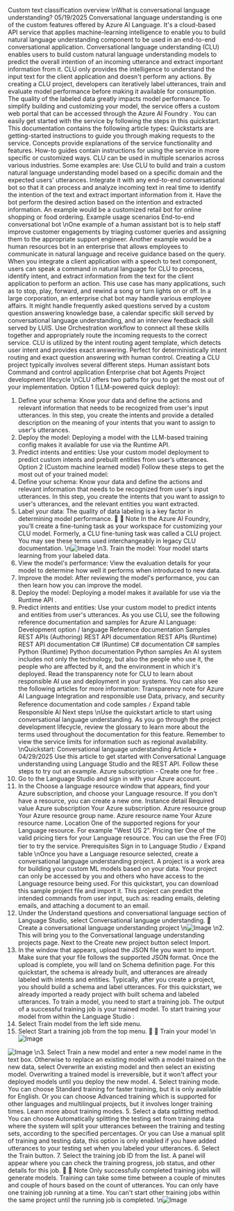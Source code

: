 Custom text classification overview
\nWhat is conversational language
understanding?
05/19/2025
Conversational language understanding is one of the custom features offered by Azure AI
Language. It's a cloud-based API service that applies machine-learning intelligence to enable
you to build natural language understanding component to be used in an end-to-end
conversational application.
Conversational language understanding (CLU) enables users to build custom natural language
understanding models to predict the overall intention of an incoming utterance and extract
important information from it. CLU only provides the intelligence to understand the input text
for the client application and doesn't perform any actions. By creating a CLU project,
developers can iteratively label utterances, train and evaluate model performance before
making it available for consumption. The quality of the labeled data greatly impacts model
performance. To simplify building and customizing your model, the service offers a custom web
portal that can be accessed through the Azure AI Foundry
. You can easily get started with the
service by following the steps in this quickstart.
This documentation contains the following article types:
Quickstarts are getting-started instructions to guide you through making requests to the
service.
Concepts provide explanations of the service functionality and features.
How-to guides contain instructions for using the service in more specific or customized
ways.
CLU can be used in multiple scenarios across various industries. Some examples are:
Use CLU to build and train a custom natural language understanding model based on a
specific domain and the expected users' utterances. Integrate it with any end-to-end
conversational bot so that it can process and analyze incoming text in real time to identify the
intention of the text and extract important information from it. Have the bot perform the
desired action based on the intention and extracted information. An example would be a
customized retail bot for online shopping or food ordering.
Example usage scenarios
End-to-end conversational bot
\nOne example of a human assistant bot is to help staff improve customer engagements by
triaging customer queries and assigning them to the appropriate support engineer. Another
example would be a human resources bot in an enterprise that allows employees to
communicate in natural language and receive guidance based on the query.
When you integrate a client application with a speech to text component, users can speak a
command in natural language for CLU to process, identify intent, and extract information from
the text for the client application to perform an action. This use case has many applications,
such as to stop, play, forward, and rewind a song or turn lights on or off.
In a large corporation, an enterprise chat bot may handle various employee affairs. It might
handle frequently asked questions served by a custom question answering knowledge base, a
calendar specific skill served by conversational language understanding, and an interview
feedback skill served by LUIS. Use Orchestration workflow to connect all these skills together
and appropriately route the incoming requests to the correct service.
CLU is utilized by the intent routing
 agent template, which detects user intent and provides
exact answering. Perfect for deterministically intent routing and exact question answering with
human control.
Creating a CLU project typically involves several different steps.
Human assistant bots
Command and control application
Enterprise chat bot
Agents
Project development lifecycle
\nCLU offers two paths for you to get the most out of your implementation.
Option 1 (LLM-powered quick deploy):
1. Define your schema: Know your data and define the actions and relevant information
that needs to be recognized from user's input utterances. In this step, you create
the intents and provide a detailed description on the meaning of your intents that you
want to assign to user's utterances.
2. Deploy the model: Deploying a model with the LLM-based training config makes it
available for use via the Runtime API.
3. Predict intents and entities: Use your custom model deployment to predict custom
intents and prebuilt entities from user’s utterances.
Option 2 (Custom machine learned model)
Follow these steps to get the most out of your trained model:
1. Define your schema: Know your data and define the actions and relevant information
that needs to be recognized from user's input utterances. In this step, you create the
intents that you want to assign to user's utterances, and the relevant entities you want
extracted.
2. Label your data: The quality of data labeling is a key factor in determining model
performance.

７ Note
In the Azure AI Foundry, you’ll create a fine-tuning task as your workspace for customizing
your CLU model. Formerly, a CLU fine-tuning task was called a CLU project. You may see
these terms used interchangeably in legacy CLU documentation.
\n![Image](images/page184_image1.png)
\n3. Train the model: Your model starts learning from your labeled data.
4. View the model's performance: View the evaluation details for your model to determine
how well it performs when introduced to new data.
5. Improve the model: After reviewing the model's performance, you can then learn how
you can improve the model.
6. Deploy the model: Deploying a model makes it available for use via the Runtime API
.
7. Predict intents and entities: Use your custom model to predict intents and entities from
user's utterances.
As you use CLU, see the following reference documentation and samples for Azure AI
Language:
Development option / language
Reference documentation
Samples
REST APIs (Authoring)
REST API documentation
REST APIs (Runtime)
REST API documentation
C# (Runtime)
C# documentation
C# samples
Python (Runtime)
Python documentation
Python samples
An AI system includes not only the technology, but also the people who use it, the people who
are affected by it, and the environment in which it's deployed. Read the transparency note for
CLU to learn about responsible AI use and deployment in your systems. You can also see the
following articles for more information:
Transparency note for Azure AI Language
Integration and responsible use
Data, privacy, and security
Reference documentation and code samples
ﾉ
Expand table
Responsible AI
Next steps
\nUse the quickstart article to start using conversational language understanding.
As you go through the project development lifecycle, review the glossary to learn more
about the terms used throughout the documentation for this feature.
Remember to view the service limits for information such as regional availability.
\nQuickstart: Conversational language
understanding
Article • 04/29/2025
Use this article to get started with Conversational Language understanding using Language
Studio and the REST API. Follow these steps to try out an example.
Azure subscription - Create one for free
.
1. Go to the Language Studio
 and sign in with your Azure account.
2. In the Choose a language resource window that appears, find your Azure subscription,
and choose your Language resource. If you don't have a resource, you can create a new
one.
Instance detail
Required value
Azure subscription
Your Azure subscription.
Azure resource
group
Your Azure resource group name.
Azure resource
name
Your Azure resource name.
Location
One of the supported regions for your Language resource. For example "West
US 2".
Pricing tier
One of the valid pricing tiers for your Language resource. You can use the Free
(F0) tier to try the service.
Prerequisites
Sign in to Language Studio
ﾉ
Expand table
\nOnce you have a Language resource selected, create a conversational language understanding
project. A project is a work area for building your custom ML models based on your data. Your
project can only be accessed by you and others who have access to the Language resource
being used.
For this quickstart, you can download this sample project file
 and import it. This project can
predict the intended commands from user input, such as: reading emails, deleting emails, and
attaching a document to an email.
1. Under the Understand questions and conversational language section of Language
Studio, select Conversational language understanding.

Create a conversational language understanding
project
\n![Image](images/page188_image1.png)
\n2. This will bring you to the Conversational language understanding projects page. Next to
the Create new project button select Import.
3. In the window that appears, upload the JSON file you want to import. Make sure that
your file follows the supported JSON format.
Once the upload is complete, you will land on Schema definition page. For this quickstart, the
schema is already built, and utterances are already labeled with intents and entities.
Typically, after you create a project, you should build a schema and label utterances. For this
quickstart, we already imported a ready project with built schema and labeled utterances.
To train a model, you need to start a training job. The output of a successful training job is your
trained model.
To start training your model from within the Language Studio
:
1. Select Train model from the left side menu.
2. Select Start a training job from the top menu.


Train your model
\n![Image](images/page189_image1.png)

![Image](images/page189_image2.png)
\n3. Select Train a new model and enter a new model name in the text box. Otherwise to
replace an existing model with a model trained on the new data, select Overwrite an
existing model and then select an existing model. Overwriting a trained model is
irreversible, but it won't affect your deployed models until you deploy the new model.
4. Select training mode. You can choose Standard training for faster training, but it is only
available for English. Or you can choose Advanced training which is supported for other
languages and multilingual projects, but it involves longer training times. Learn more
about training modes.
5. Select a data splitting method. You can choose Automatically splitting the testing set
from training data where the system will split your utterances between the training and
testing sets, according to the specified percentages. Or you can Use a manual split of
training and testing data, this option is only enabled if you have added utterances to
your testing set when you labeled your utterances.
6. Select the Train button.
7. Select the training job ID from the list. A panel will appear where you can check the
training progress, job status, and other details for this job.

７ Note
Only successfully completed training jobs will generate models.
Training can take some time between a couple of minutes and couple of hours
based on the count of utterances.
You can only have one training job running at a time. You can't start other
training jobs within the same project until the running job is completed.
\n![Image](images/page190_image1.jpeg)